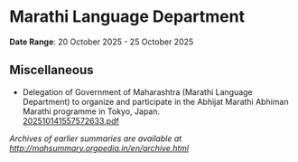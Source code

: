 # Marathi Language Department

**Date Range**: 20 October 2025 - 25 October 2025


## Miscellaneous
- Delegation of Government of Maharashtra (Marathi Language Department) to organize and participate in the Abhijat Marathi Abhiman Marathi programme in Tokyo, Japan.\
  [202510141557572633.pdf](https://gr.maharashtra.gov.in/Site/Upload/Government%20Resolutions/English/202510141557572633.pdf)


*Archives of earlier summaries are available at http://mahsummary.orgpedia.in/en/archive.html*